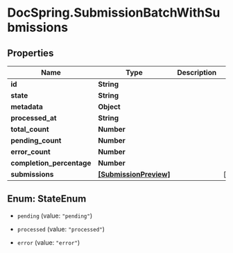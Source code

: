 # DocSpring.SubmissionBatchWithSubmissions

## Properties

Name | Type | Description | Notes
------------ | ------------- | ------------- | -------------
**id** | **String** |  | 
**state** | **String** |  | 
**metadata** | **Object** |  | 
**processed_at** | **String** |  | 
**total_count** | **Number** |  | 
**pending_count** | **Number** |  | 
**error_count** | **Number** |  | 
**completion_percentage** | **Number** |  | 
**submissions** | [**[SubmissionPreview]**](SubmissionPreview.md) |  | [optional] 



## Enum: StateEnum


* `pending` (value: `"pending"`)

* `processed` (value: `"processed"`)

* `error` (value: `"error"`)




